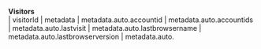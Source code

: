  **Visitors**                    
| visitorId
| metadata
| metadata.auto.accountid
| metadata.auto.accountids
| metadata.auto.lastvisit 
| metadata.auto.lastbrowsername
| metadata.auto.lastbrowserversion
| metadata.auto.
